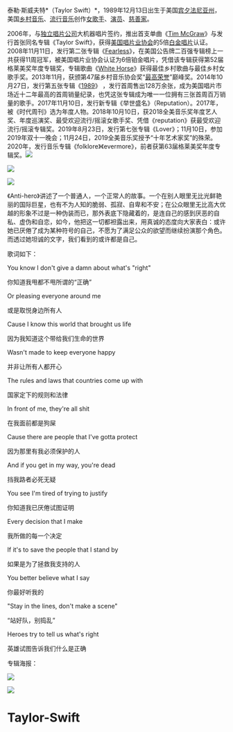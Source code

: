 泰勒·斯威夫特*（Taylor Swift）*，1989年12月13日出生于美国[宾夕法尼亚州](https://baike.so.com/doc/896048-947190.html)，美国[乡村音乐](https://baike.so.com/doc/3086341-3253014.html)、[流行音乐](https://baike.so.com/doc/2964634-3127502.html)创作[女歌手](https://baike.so.com/doc/6910271-7132128.html)、[演员](https://baike.so.com/doc/1231433-1302491.html)、[慈善家](https://baike.so.com/doc/5327544-5562716.html)。 

2006年，与[独立唱片公司](https://baike.so.com/doc/6055410-6268440.html)大机器唱片签约，推出首支单曲《[Tim McGraw](https://baike.so.com/doc/5366734-5602462.html)》与发行首张同名专辑《Taylor Swift》，获得[美国唱片业协会](https://baike.so.com/doc/5793345-6006138.html)的5倍[白金唱片](https://baike.so.com/doc/6072218-6285292.html)认证。2008年11月11日，发行第二张专辑《[Fearless](https://baike.so.com/doc/6927163-7729715.html)》，在美国公告牌二百强专辑榜上一共获得11周冠军，被美国唱片业协会认证为6倍铂金唱片，凭借该专辑获得第52届格莱美奖年度专辑奖，专辑歌曲《[White Horse](https://baike.so.com/doc/3552047-3735782.html)》获得最佳乡村歌曲与最佳乡村女歌手奖。2013年11月，获颁第47届乡村音乐协会奖“[最高荣誉](https://baike.so.com/doc/7638393-7912488.html)”巅峰奖。2014年10月27日，发行第五张专辑《[1989](https://baike.so.com/doc/5356338-7759230.html)》 ，发行首周售出128万余张，成为美国唱片市场近十二年最高的首周销量纪录，也凭这张专辑成为唯一一位拥有三张首周百万销量的歌手。2017年11月10日，发行新专辑《举世盛名》（Reputation）。2017年，被《时代周刊》选为年度人物。2018年10月10日，获2018全美音乐奖年度艺人奖、年度巡演奖、最受欢迎流行/摇滚女歌手奖、凭借《reputation》获最受欢迎流行/摇滚专辑奖。2019年8月23日，发行第七张专辑《Lover》；11月10日，参加2019年双十一晚会；11月24日，2019全美音乐奖授予“十年艺术家奖”的殊荣。2020年，发行音乐专辑《folklore》《evermore》，前者获第63届格莱美奖年度专辑奖。![](F:\v2-5b9009e6ca4e70d59477b33253f475e5_b.jpg)

![](F:\v2-d395a4c1944bf2c5b871e7c4109008f7_b.jpg)

![](F:\v2-74c0dde44699707eefa246c8f18344ad_b.jpg)

《Anti-hero》讲述了一个普通人，一个正常人的故事。一个在别人眼里无比光鲜艳丽的国际巨星，也有不为人知的脆弱、孤寂、自卑和不安；在公众眼里无比高大优越的形象不过是一种伪装而已，那外表底下隐藏着的，是连自己的感到厌恶的自私、虚伪和自恋，如今，他把这一切都袒露出来，用真诚的态度向大家表白：或许她已厌倦了成为某种符号的自己，不愿为了满足公众的欲望而继续扮演那个角色。而透过她坦诚的文字，我们看到的或许都是自己。

歌词如下：

You know I don't give a damn about what's "right"

你知道我甩都不甩所谓的“正确”

Or pleasing everyone around me

或是取悦身边所有人

Cause I know this world that brought us life

因为我知道这个带给我们生命的世界

Wasn't made to keep everyone happy

并非让所有人都开心

The rules and laws that countries come up with

国家定下的规则和法律

In front of me, they're all shit

在我面前都是狗屎

Cause there are people that I've gotta protect

因为那里有我必须保护的人

And if you get in my way, you're dead

挡我路者必死无疑

You see I'm tired of trying to justify

你知道我已厌倦试图证明

Every decision that I make

我所做的每一个决定

If it's to save the people that I stand by

如果是为了拯救我支持的人

You better believe what I say

你最好听我的

"Stay in the lines, don't make a scene"

“站好队，别捣乱”

Heroes try to tell us what's right

英雄试图告诉我们什么是正确

专辑海报：

![](F:\QQ图片20221220163707.jpg)

![](F:\QQ图片20221220163703.jpg)
# Taylor-Swift
